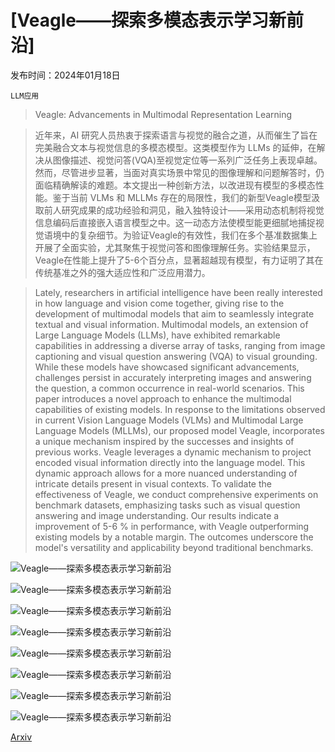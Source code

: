 # [Veagle——探索多模态表示学习新前沿]

发布时间：2024年01月18日

`LLM应用`

> Veagle: Advancements in Multimodal Representation Learning

> 近年来，AI 研究人员热衷于探索语言与视觉的融合之道，从而催生了旨在完美融合文本与视觉信息的多模态模型。这类模型作为 LLMs 的延伸，在解决从图像描述、视觉问答(VQA)至视觉定位等一系列广泛任务上表现卓越。然而，尽管进步显著，当面对真实场景中常见的图像理解和问题解答时，仍面临精确解读的难题。本文提出一种创新方法，以改进现有模型的多模态性能。鉴于当前 VLMs 和 MLLMs 存在的局限性，我们的新型Veagle模型汲取前人研究成果的成功经验和洞见，融入独特设计——采用动态机制将视觉信息编码后直接嵌入语言模型之中。这一动态方法使模型能更细腻地捕捉视觉语境中的复杂细节。为验证Veagle的有效性，我们在多个基准数据集上开展了全面实验，尤其聚焦于视觉问答和图像理解任务。实验结果显示，Veagle在性能上提升了5-6个百分点，显著超越现有模型，有力证明了其在传统基准之外的强大适应性和广泛应用潜力。

> Lately, researchers in artificial intelligence have been really interested in how language and vision come together, giving rise to the development of multimodal models that aim to seamlessly integrate textual and visual information. Multimodal models, an extension of Large Language Models (LLMs), have exhibited remarkable capabilities in addressing a diverse array of tasks, ranging from image captioning and visual question answering (VQA) to visual grounding. While these models have showcased significant advancements, challenges persist in accurately interpreting images and answering the question, a common occurrence in real-world scenarios. This paper introduces a novel approach to enhance the multimodal capabilities of existing models. In response to the limitations observed in current Vision Language Models (VLMs) and Multimodal Large Language Models (MLLMs), our proposed model Veagle, incorporates a unique mechanism inspired by the successes and insights of previous works. Veagle leverages a dynamic mechanism to project encoded visual information directly into the language model. This dynamic approach allows for a more nuanced understanding of intricate details present in visual contexts. To validate the effectiveness of Veagle, we conduct comprehensive experiments on benchmark datasets, emphasizing tasks such as visual question answering and image understanding. Our results indicate a improvement of 5-6 \% in performance, with Veagle outperforming existing models by a notable margin. The outcomes underscore the model's versatility and applicability beyond traditional benchmarks.

![Veagle——探索多模态表示学习新前沿](../../../paper_images/2403.08773/architecture.png)

![Veagle——探索多模态表示学习新前沿](../../../paper_images/2403.08773/Pre-trainingLoss.png)

![Veagle——探索多模态表示学习新前沿](../../../paper_images/2403.08773/Pre-trainingLoss.png)

![Veagle——探索多模态表示学习新前沿](../../../paper_images/2403.08773/trainingPara.png)

![Veagle——探索多模态表示学习新前沿](../../../paper_images/2403.08773/qualitative1.png)

![Veagle——探索多模态表示学习新前沿](../../../paper_images/2403.08773/example1.png)

![Veagle——探索多模态表示学习新前沿](../../../paper_images/2403.08773/image11.png)

![Veagle——探索多模态表示学习新前沿](../../../paper_images/2403.08773/image9.png)

[Arxiv](https://arxiv.org/abs/2403.08773)